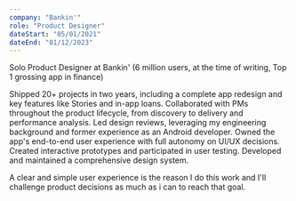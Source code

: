 ```yaml
---
company: "Bankin'"
role: "Product Designer"
dateStart: "05/01/2021"
dateEnd: "01/12/2023"
---
```


Solo Product Designer at Bankin' (6 million users, at the time of writing, Top 1 grossing app in finance)

Shipped 20+ projects in two years, including a complete app redesign and key features like Stories and in-app loans. Collaborated with PMs throughout the product lifecycle, from discovery to delivery and performance analysis. Led design reviews, leveraging my engineering background and former experience as an Android developer. Owned the app's end-to-end user experience with full autonomy on UI/UX decisions.  Created interactive prototypes and participated in user testing. Developed and maintained a comprehensive design system.

A clear and simple user experience is the reason I do this work and I'll challenge product decisions as much as i can to reach that goal.